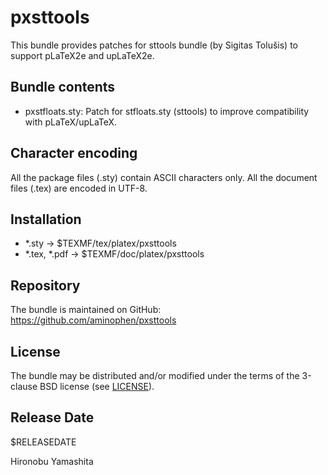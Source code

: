 # pxsttools

This bundle provides patches for sttools bundle (by Sigitas Tolušis)
to support pLaTeX2e and upLaTeX2e.

## Bundle contents

- pxstfloats.sty:
    Patch for stfloats.sty (sttools) to improve
    compatibility with pLaTeX/upLaTeX.

## Character encoding

All the package files (.sty) contain ASCII characters only.
All the document files (.tex) are encoded in UTF-8.

## Installation

- *.sty -> $TEXMF/tex/platex/pxsttools
- *.tex, *.pdf -> $TEXMF/doc/platex/pxsttools

## Repository

The bundle is maintained on GitHub:
  https://github.com/aminophen/pxsttools

## License

The bundle may be distributed and/or modified under the terms of
the 3-clause BSD license (see [LICENSE](./LICENSE)).

## Release Date

$RELEASEDATE

Hironobu Yamashita
